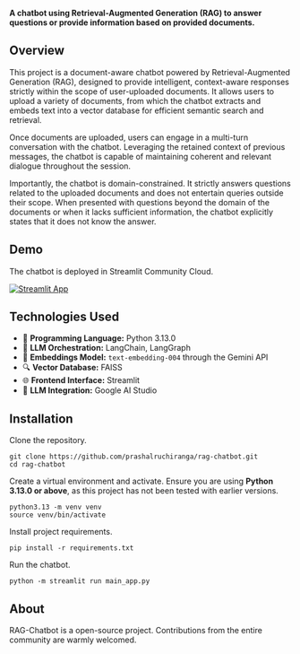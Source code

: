 **A chatbot using Retrieval-Augmented Generation (RAG) to answer questions or provide information based on provided documents.**

## Overview

This project is a document-aware chatbot powered by Retrieval-Augmented Generation (RAG), designed to provide intelligent, context-aware responses strictly within the scope of user-uploaded documents. It allows users to upload a variety of documents, from which the chatbot extracts and embeds text into a vector database for efficient semantic search and retrieval. 

Once documents are uploaded, users can engage in a multi-turn conversation with the chatbot. Leveraging the retained context of previous messages, the chatbot is capable of maintaining coherent and relevant dialogue throughout the session. 

Importantly, the chatbot is domain-constrained. It strictly answers questions related to the uploaded documents and does not entertain queries outside their scope. When presented with questions beyond the domain of the documents or when it lacks sufficient information, the chatbot explicitly states that it does not know the answer. 

## Demo

The chatbot is deployed in Streamlit Community Cloud. 

[![Streamlit App](https://static.streamlit.io/badges/streamlit_badge_black_white.svg)](https://rag-chat-bot.streamlit.app/)

## Technologies Used

- 🐍 **Programming Language:** Python 3.13.0 
- 🔗 **LLM Orchestration:** LangChain, LangGraph 
- 🧬 **Embeddings Model:** `text-embedding-004` through the Gemini API
- 🔍 **Vector Database:** FAISS 
- 🌐 **Frontend Interface:** Streamlit 
- 🧠 **LLM Integration:** Google AI Studio  

## Installation

Clone the repository.
```
git clone https://github.com/prashalruchiranga/rag-chatbot.git
cd rag-chatbot
```
Create a virtual environment and activate. Ensure you are using **Python 3.13.0 or above**, as this project has not been tested with earlier versions.
```
python3.13 -m venv venv
source venv/bin/activate
```
Install project requirements.
```
pip install -r requirements.txt
```
Run the chatbot.
```
python -m streamlit run main_app.py
```

## About

RAG-Chatbot is a open-source project. Contributions from the entire community are warmly welcomed.
